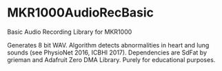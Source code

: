 # MKR1000AudioRecBasic
Basic Audio Recording Library for MKR1000

Generates 8 bit WAV. 
Algorithm detects abnormalities in heart and lung sounds (see PhysioNet 2016, ICBHI 2017).
Dependencies are SdFat by grieman and Adafruit Zero DMA Library.
Purely for educational purposes.
